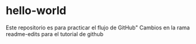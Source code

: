 # hello-world
Este repositorio es para practicar el flujo de GitHub"
Cambios en la rama readme-edits para el tutorial de github
